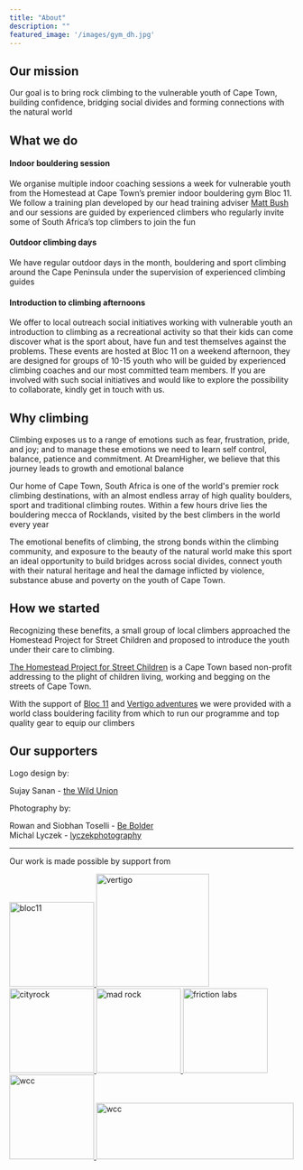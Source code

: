 ```yaml
---
title: "About"
description: ""
featured_image: '/images/gym_dh.jpg'
---
```


## Our mission

Our goal is to bring rock climbing to the vulnerable youth of Cape
Town, building confidence, bridging social divides and forming connections with the natural world

## What we do

#### Indoor bouldering session
We organise multiple indoor coaching sessions a week for vulnerable youth from the Homestead at Cape Town’s premier indoor bouldering gym Bloc 11. We follow a training plan developed by our head training adviser [Matt Bush](https://www.instagram.com/mattclimber/) and our sessions are guided by experienced climbers who regularly invite some of South Africa’s top climbers to join the fun  

#### Outdoor climbing days
We have regular outdoor days in the month, bouldering and sport climbing around the Cape Peninsula under the supervision of experienced climbing guides  

#### Introduction to climbing afternoons
We offer to local outreach social initiatives working with vulnerable youth an introduction to climbing as a recreational activity so that their kids can come discover what is the sport about, have fun and test themselves against the problems. These events are hosted at Bloc 11 on a weekend afternoon, they are designed for groups of 10-15 youth who will be guided by experienced climbing coaches and our most committed team members. 
If you are involved with such social initiatives and would like to explore the possibility to collaborate, kindly get in touch with us.

## Why climbing  

Climbing exposes us to a range of emotions such as fear, frustration, pride, and joy; and to manage these emotions we need to learn self control, balance, patience and commitment. At DreamHigher, we believe that this journey leads to growth and emotional balance

Our home of Cape Town, South Africa is one of the world's premier rock climbing destinations, with an almost endless array of high quality boulders, sport and traditional climbing routes. Within a few hours drive lies the bouldering mecca of Rocklands, visited by the best climbers in the world every year

The emotional benefits of climbing, the strong bonds within the climbing community, and exposure to the beauty of the natural world make this sport an ideal opportunity to build bridges across social divides, connect youth with their natural heritage and heal the damage inflicted by violence, substance abuse and poverty on the youth of Cape Town.

## How we started  

Recognizing these benefits, a small group of local climbers approached the Homestead Project for Street Children and proposed to introduce the youth under their care to climbing. 

[The Homestead Project for Street Children](http://homestead.org.za/) is a Cape Town based non-profit addressing to the plight of children living, working and begging on the streets of Cape Town.

With the support of [Bloc 11](http://www.bloc11.co.za) and [Vertigo adventures](https://vertigoadventures.co.za) we were provided with a world class bouldering facility from which to run our programme and top quality gear to equip our climbers
  
## Our supporters  

Logo design by:  

Sujay Sanan - [the Wild Union](https://www.thewildunion.com/)  
  
Photography by:  

Rowan and Siobhan Toselli - [Be Bolder](http://www.bebolder.co.za/)  
Michal Lyczek - [lyczekphotography](http://www.lyczekphotography.com)  
  
------

Our work is made possible by support from  
  
<a href="http://www.bloc11.co.za">
  <img src="/images/bloc11.jpeg" alt="bloc11" style="width:150px;height:150px;"> </a>  
  
<a href="https://vertigoadventures.co.za">
  <img src="/images/vertigo.png" alt="vertigo" style="width:200px;height100px;">
</a>  

<a href="http://www.cityrock.co.za/capetown/">
  <img src="/images/city.png" alt="cityrock" style="width:150px;height:150px;">
</a>

<a href="https://madrock.com/">
  <img src="/images/mad_rock.png" alt="mad rock" style="width:150px;height:150px;">
</a>  
  
<a href="https://frictionlabs.com/">
  <img src="/images/friction.png" alt="friction labs" style="width:150px;height:150px;">
</a>    
  
<a href="http://www.westerncapeclimbing.co.za/">
  <img src="/images/wcc.jpg" alt="wcc" style="width:150px;height:150px;">
</a>  
  
<a href="http://www.sancf.org/">
  <img src="/images/sancf.jpg" alt="wcc" style="width:350px;height:100px;">
</a>

